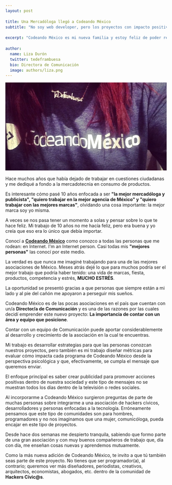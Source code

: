 ```yaml
---
layout: post

title: Una Mercadóloga llegó a Codeando México
subtitle: "No soy web developer, pero los proyectos con impacto positivo me hacen muy feliz"

excerpt: "Codeando México es mi nueva familia y estoy feliz de poder realizar estrategias de innovación cívica."

author:
  name: Liza Durón
  twitter: tedeframbuesa
  bio: Directora de Comunicación
  image: authors/liza.png
---
```


<div class="full zoomable"><img src="/images/lizaysuplayeradecodeando.jpg"></div>

Hace muchos años que había dejado de trabajar en cuestiones ciudadanas y me dediqué a fondo a la mercadotecnia en consumo de productos.

Es interesante cómo pasé 10 años enfocada a ser **"la mejor mercadóloga y publicista", "quiero trabajar en la mejor agencia de México" y "quiero trabajar con las mejores marcas"**, olvidando una cosa importante: la mejor marca soy yo misma.

A veces se nos pasa tener un momento a solas y pensar sobre lo que te hace feliz. Mi trabajo de 10 años no me hacía feliz, pero era buena y yo creía que eso era lo único que debía importar.

Conocí a [**Codeando México**](http://twitter.com/codeandomexico) como conozco a todas las personas que me rodean: en Internet.
I'm an Internet person. Casi todas mis **"mejores personas"** las conocí por este medio.

La verdad es que nunca me imaginé trabajando para una de las mejores asociaciones de México. Meses atrás dejé lo que para muchos podría ser el mejor trabajo que podría haber tenido: una vida de marcas, fiesta, productos, competencia y estrés, **MUCHO ESTRÉS**.

La oportunidad se presentó gracias a que personas que siempre están a mi lado y al pie del cañón me apoyaron a perseguir mis sueños.

Codeando México es de las pocas asociaciones en el país que cuentan con un/a **Director/a de Comunicación** y es una de las razones por las cuales decidí emprender este nuevo proyecto: **La importancia de contar con un área y equipo que posicione**.

Contar con un equipo de Comunicación puede aportar considerablemente al desarrollo y crecimiento de la asociación en la cual te encuentras.

Mi trabajo es desarrollar estrategias para que las personas conozcan nuestros proyectos, pero también es mi trabajo diseñar métricas para evaluar cómo impacta cada programa de Codeando México desde la perspectiva psicológica y que, efectivamente, se cumpla el mensaje que queremos enviar.

El enfoque principal es saber crear publicidad para promover acciones positivas dentro de nuestra sociedad y este tipo de mensajes no se muestran todos los días dentro de la televisión o redes sociales.

Al incorporarme a Codeando México surgieron  preguntas de parte de muchas personas sobre integrarme a una asociación de hackers cívicos, desarrolladores y personas enfocadas a la tecnología. Erróneamente pensamos que este tipo de comunidades son para hombres, programadores y no nos imaginamos que una mujer, comunicóloga, pueda encajar en este tipo de proyectos.

Desde hace dos semanas me despierto tranquila, sabiendo que formo parte de una gran asociación y con muy buenos compañeros de trabajo que, día con día, me enseñan cosas nuevas y aprendemos mutuamente.

Como la más nueva adición de Codeando México, te invito a que tú también seas parte de este proyecto. No tienes que ser programador(a), al contrario; queremos ver más diseñadores, periodistas, creativos, arquitectos, economistas, abogados, etc. dentro de la comunidad de **Hackers Cívic@s**.
